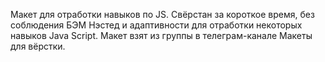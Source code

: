 Макет для отработки навыков по JS.
Свёрстан за короткое время, без соблюдения БЭМ Нэстед и адаптивности для отработки некоторых навыков Java Script.
Макет взят из группы в телеграм-канале Макеты для вёрстки.